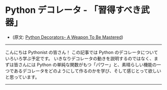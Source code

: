 # Python デコレータ - 「習得すべき武器」

* (原文: [Python Decorators- A Weapon To Be Mastered](https://medium.com/analytics-vidhya/python-decorators-a-weapon-to-be-mastered-be310b519ac5))

---

こんにちは Pythonist の皆さん！
この記事では Python のデコレータについていろいろ学ぶ予定です。
いきなりデコレータの動きを説明するのではなく、まずは皆さんには Python の単純な関数がもつ「パワー」と、素晴らしい機能の一つであるデコレータをどのようにして作るのかを学び、そして感じとって欲しいと思っています。

---

